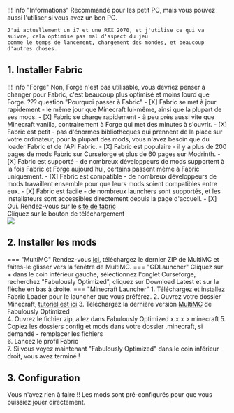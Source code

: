 !!! info "Informations"
    Recommandé pour les petit PC, mais vous pouvez aussi l'utiliser si vous avez un bon PC.

    J'ai actuellement un i7 et une RTX 2070, et j'utilise ce qui va suivre, cela optimise pas mal d'aspect du jeu
    comme le temps de lancement, chargement des mondes, et beaucoup d'autres choses.


## 1. Installer Fabric

!!! info "Forge"
    Non, Forge n'est pas utilisable, vous devriez penser à changer pour Fabric, c'est beaucoup plus optimisé et moins lourd que Forge.
    ??? question "Pourquoi passer à Fabric"
        - [X] Fabric se met à jour rapidement - le même jour que Minecraft lui-même, ainsi que la plupart de ses mods.
        - [X] Fabric se charge rapidement - à peu près aussi vite que Minecraft vanilla, contrairement à Forge qui met des minutes à s'ouvrir.
        - [X] Fabric est petit - pas d'énormes bibliothèques qui prennent de la place sur votre ordinateur, pour la plupart des mods, vous n'avez besoin que du loader Fabric et de l'API Fabric.
        - [X] Fabric est populaire - il y a plus de 200 pages de mods Fabric sur Curseforge et plus de 60 pages sur Modrinth.
        - [X] Fabric est supporté - de nombreux développeurs de mods supportent à la fois Fabric et Forge aujourd'hui, certains passent même à Fabric uniquement.
        - [X] Fabric est compatible - de nombreux développeurs de mods travaillent ensemble pour que leurs mods soient compatibles entre eux.
        - [X] Fabric est facile - de nombreux launchers sont supportés, et les installateurs sont accessibles directement depuis la page d'accueil.
        - [X] Oui.
Rendez-vous sur le [site de fabric](https://fabricmc.net/use/)  
Cliquez sur le bouton de téléchargement  
![](https://cdn.upload.systems/uploads/Abcb6lzy.png)

## 2. Installer les mods

=== "MultiMC"
    Rendez-vous [ici](https://www.curseforge.com/minecraft/modpacks/fabulously-optimized/files), téléchargez le dernier ZIP de MultiMC et faites-le glisser vers la fenêtre de MultiMC.
=== "GDLauncher"
    Cliquez sur + dans le coin inférieur gauche, sélectionnez l'onglet Curseforge, recherchez "Fabulously Optimized", cliquez sur Download Latest et sur la flèche en bas à droite.
=== "Minecraft Launcher"
    1. Téléchargez et installez Fabric Loader pour le launcher que vous préférez. 
    2. Ouvrez votre dossier Minecraft, [tutoriel est ici](https://www.howtogeek.com/207484/how-to-find-your-minecraft-saved-games-folder/)
    3. Téléchargez la dernière version [MultiMC](ttps://www.curseforge.com/minecraft/modpacks/fabulously-optimized/files) de Fabulously Optimized  
    4. Ouvrez le fichier zip, allez dans Fabulously Optimized x.x.x > minecraft 
    5. Copiez les dossiers config et mods dans votre dossier .minecraft, si demandé - remplacer les fichiers    
    6. Lancez le profil Fabric  
    7. Si vous voyez maintenant "Fabulously Optimized" dans le coin inférieur droit, vous avez terminé !

## 3. Configuration
Vous n'avez rien à faire !! Les mods sont pré-configurés pour que vous puissiez jouer directement.
